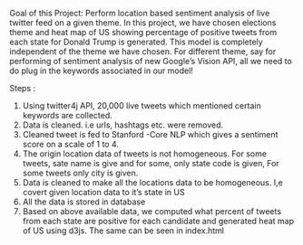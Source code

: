 Goal of this Project:
Perform location based sentiment analysis of live twitter feed on a given theme. In this project, we have chosen elections theme and heat map of US showing percentage of positive tweets from each state for Donald Trump is generated. This model is completely independent of the theme we have chosen.  For different theme, say for performing of sentiment analysis of new Google’s Vision API, all we need to do plug in the keywords associated in our model!

Steps :
1) Using twitter4j API, 20,000 live tweets which mentioned certain keywords are collected.
2) Data is cleaned. i.e urls, hashtags etc. were removed.
3) Cleaned tweet is fed to Stanford -Core NLP which gives a sentiment score on a scale of 1 to 4.
4) The origin location data of tweets is not homogeneous. For some tweets, sate name is give and for some, only state code is given, For some tweets only city is given.
5) Data is cleaned to make all the locations data to be homogeneous. I,e covert given location data to it’s state in US
6) All the data is stored in database
7) Based on above available data, we computed what percent of tweets from each state are positive for each candidate and generated heat map of US using d3js. The same can be seen in index.html


